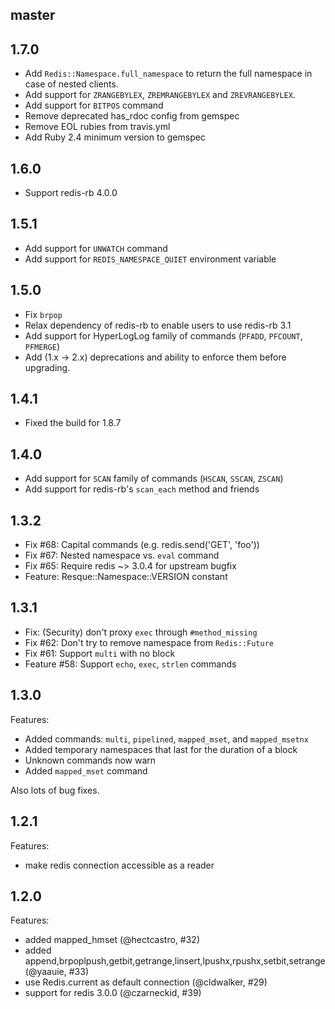 ## master


## 1.7.0

 - Add `Redis::Namespace.full_namespace` to return the full namespace in case of nested clients.
 - Add support for `ZRANGEBYLEX`, `ZREMRANGEBYLEX` and `ZREVRANGEBYLEX`.
 - Add support for `BITPOS` command
 - Remove deprecated has_rdoc config from gemspec
 - Remove EOL rubies from travis.yml
 - Add Ruby 2.4 minimum version to gemspec

## 1.6.0

 - Support redis-rb 4.0.0

## 1.5.1

 - Add support for `UNWATCH` command
 - Add support for `REDIS_NAMESPACE_QUIET` environment variable

## 1.5.0

 - Fix `brpop`
 - Relax dependency of redis-rb to enable users to use redis-rb 3.1
 - Add support for HyperLogLog family of commands (`PFADD`, `PFCOUNT`, `PFMERGE`)
 - Add (1.x -> 2.x) deprecations and ability to enforce them before upgrading.

## 1.4.1

 - Fixed the build for 1.8.7

## 1.4.0

 - Add support for `SCAN` family of commands (`HSCAN`, `SSCAN`, `ZSCAN`)
 - Add support for redis-rb's `scan_each` method and friends

## 1.3.2

 - Fix #68: Capital commands (e.g. redis.send('GET', 'foo'))
 - Fix #67: Nested namespace vs. `eval` command
 - Fix #65: Require redis ~> 3.0.4 for upstream bugfix
 - Feature: Resque::Namespace::VERSION constant

## 1.3.1

 - Fix: (Security) don't proxy `exec` through `#method_missing`
 - Fix #62: Don't try to remove namespace from `Redis::Future`
 - Fix #61: Support `multi` with no block
 - Feature #58: Support `echo`, `exec`, `strlen` commands

## 1.3.0

Features:
  - Added commands: `multi`, `pipelined`, `mapped_mset`, and `mapped_msetnx`
  - Added temporary namespaces that last for the duration of a block
  - Unknown commands now warn
  - Added `mapped_mset` command

Also lots of bug fixes.

## 1.2.1

Features:
  - make redis connection accessible as a reader

## 1.2.0

Features:
  - added mapped_hmset (@hectcastro, #32)
  - added append,brpoplpush,getbit,getrange,linsert,lpushx,rpushx,setbit,setrange (@yaauie, #33)
  - use Redis.current as default connection (@cldwalker, #29)
  - support for redis 3.0.0 (@czarneckid, #39)
